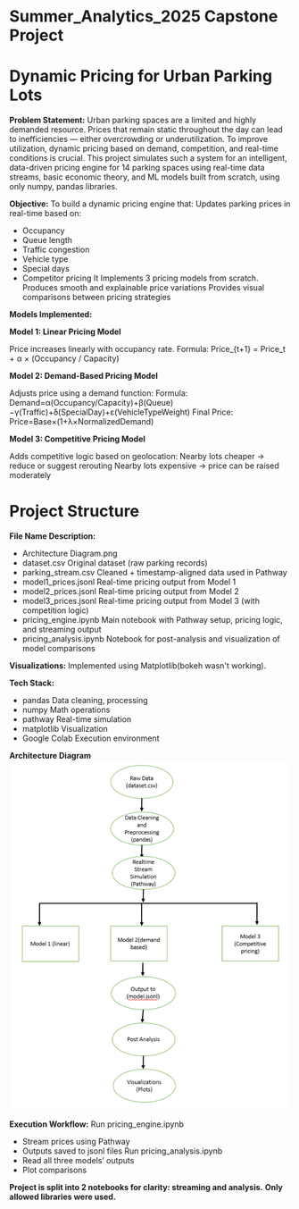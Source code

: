 # Summer_Analytics_2025 Capstone Project
# Dynamic Pricing for Urban Parking Lots

**Problem Statement:** 
Urban parking spaces are a limited and highly demanded resource. Prices that remain static throughout the day can lead to inefficiencies — either overcrowding or underutilization. To improve utilization, dynamic pricing based on demand, competition, and real-time conditions is crucial.
This project simulates such a system for an intelligent, data-driven pricing engine for 14 parking spaces using real-time data streams, basic economic theory, and ML models built from scratch, using only numpy, pandas libraries.

**Objective:**
To build a dynamic pricing engine that:
Updates parking prices in real-time based on:
  - Occupancy
  - Queue length
  - Traffic congestion
  - Vehicle type
  - Special days
  - Competitor pricing
It Implements 3 pricing models from scratch.
Produces smooth and explainable price variations
Provides visual comparisons between pricing strategies

**Models Implemented:**

**Model 1: Linear Pricing Model**

Price increases linearly with occupancy rate.
Formula:
Price_{t+1} = Price_t + α × (Occupancy / Capacity)

**Model 2: Demand-Based Pricing Model**

Adjusts price using a demand function:
Formula:
Demand=α(Occupancy/Capacity)+β(Queue)−γ(Traffic)+δ(SpecialDay)+ε(VehicleTypeWeight)
Final Price:
Price=Base×(1+λ×NormalizedDemand)

**Model 3: Competitive Pricing Model**

Adds competitive logic based on geolocation:
Nearby lots cheaper → reduce or suggest rerouting
Nearby lots expensive → price can be raised moderately

# Project Structure
**File Name	Description:** 
- Architecture Diagram.png
- dataset.csv	Original dataset (raw parking records)
- parking_stream.csv	Cleaned + timestamp-aligned data used in Pathway
- model1_prices.jsonl	Real-time pricing output from Model 1
- model2_prices.jsonl	Real-time pricing output from Model 2
- model3_prices.jsonl	Real-time pricing output from Model 3 (with competition logic)
- pricing_engine.ipynb	Main notebook with Pathway setup, pricing logic, and streaming output
- pricing_analysis.ipynb	Notebook for post-analysis and visualization of model comparisons

**Visualizations:**
Implemented using Matplotlib(bokeh wasn't working).

**Tech Stack:**
- pandas	Data cleaning, processing
- numpy	Math operations
- pathway	Real-time simulation
- matplotlib	Visualization
- Google Colab	Execution environment

**Architecture Diagram**
![Architecture Diagram](./architecture_diagram.png)

**Execution Workflow:**
Run pricing_engine.ipynb
- Stream prices using Pathway
- Outputs saved to jsonl files
Run pricing_analysis.ipynb
- Read all three models’ outputs
- Plot comparisons

**Project is split into 2 notebooks for clarity: streaming and analysis.**
**Only allowed libraries were used.**

